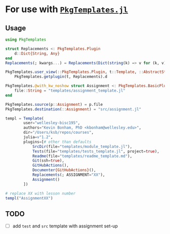 # For use with [`PkgTemplates.jl`][pkgtemplates]

## Usage

```julia
using PkgTemplates

struct Replacements <: PkgTemplates.Plugin
    d::Dict{String, Any}
end
Replacements(; kwargs...) = Replacements(Dict(string(k) => v for (k, v) in pairs(kwargs)))

PkgTemplates.user_view(::PkgTemplates.Plugin, t::Template, ::AbstractString) =
    PkgTemplates.getplugin(t, Replacements).d

PkgTemplates.@with_kw_noshow struct Assignment <: PkgTemplates.BasicPlugin
    file::String = "templates/assignment_template.jl"
end

PkgTemplates.source(p::Assignment) = p.file
PkgTemplates.destination(::Assignment) = "src/assignment.jl"

templ = Template(
        user="wellesley-bisc195",
        authors="Kevin Bonham, PhD <kbonham@wellesley.edu>",
        dir="/Users/ksb/repos/courses",
        julia=v"1.2",
        plugins=[# other than defaults
            SrcDir(file="templates/module_template.jl"),
            Tests(file="templates/tests_template.jl", project=true),
            Readme(file="templates/readme_template.md"),
            Git(ssh=true),
            GitHubActions(),
            Documenter{GitHubActions}(),
            Replacements(; ASSIGNMENT="XX"),
            Assignment()
        ])

# replace XX with lesson number
templ("AssignmentXX")
```

## TODO

- [ ] add `test` and `src` template with assignment set-up

[pkgtemplates]: https://invenia.github.io/PkgTemplates.jl/dev/user/#PkgTemplates.GitHubActions
